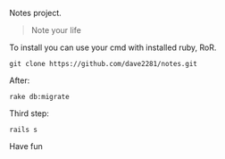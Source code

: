 Notes project. 

>Note your life

To install you can use your cmd with installed ruby, RoR. 

``git clone https://github.com/dave2281/notes.git``

After: 

``rake db:migrate``

Third step: 

``rails s``

Have fun

